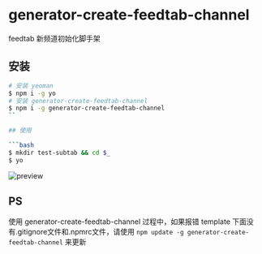 # generator-create-feedtab-channel

feedtab 新频道初始化脚手架

## 安装

```bash
# 安装 yeoman
$ npm i -g yo
# 安装 generator-create-feedtab-channel
$ npm i -g generator-create-feedtab-channel
``

## 使用

```bash
$ mkdir test-subtab && cd $_
$ yo
```

![preview](http://doudou-space.qiniudn.com/generator-subtab.gif)

## PS

使用 generator-create-feedtab-channel 过程中，如果报错 template 下面没有.gitignore文件和.npmrc文件，请使用 `npm update -g generator-create-feedtab-channel` 来更新